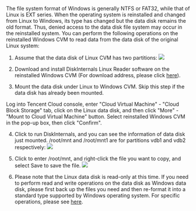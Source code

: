 The file system format of Windows is generally NTFS or FAT32, while that of Linux is EXT series. When the operating system is reinstalled and changed from Linux to Windows, its type has changed but the data disk remains the old format. Thus, denied access to the data disk file system may occur in the reinstalled system. You can perform the following operations on the reinstalled Windows CVM to read data from the data disk of the original Linux system:

1) Assume that the data disk of Linux CVM has two partitions:
![](//mccdn.qcloud.com/static/img/4a77fec831a1ad58b18cd86c31952789/image.png)

2) Download and install DiskInternals Linux Reader software on the reinstalled Windows CVM (For download address, please click [here](http://www.diskinternals.com/download/Linux_Reader.exe)).

3) Mount the data disk under Linux to Windows CVM. Skip this step if the data disk has already been mounted.

Log into Tencent Cloud console, enter "Cloud Virtual Machine" - "Cloud Block Storage" tab, click on the Linux data disk, and then click "More" - "Mount to Cloud Virtual Machine" button. Select reinstalled Windows CVM in the pop-up box, then click "Confirm".

4) Click to run DiskInternals, and you can see the information of data disk just mounted. /root/mnt and /root/mnt1 are for partitions vdb1 and vdb2 respectively:
![](//mccdn.qcloud.com/static/img/de1d02ddf0793da5911e0bece70a4993/image.png)

5) Click to enter /root/mnt, and right-click the file you want to copy, and select Save to save the file.
![](//mc.qcloudimg.com/static/img/42e510911d3a1188d6e56c968cd86ac7/image.png)

6) Please note that the Linux data disk is read-only at this time. If you need to perform read and write operations on the data disk as Windows data disk, please first back up the files you need and then re-format it into a standard type supported by Windows operating system. For specific operations, please see [here](https://intl.cloud.tencent.com/document/product/213/2158).


